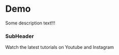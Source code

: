 # Demo

Some description text!!!

### SubHeader
Watch the latest tutorials on Youtube and Instagram
